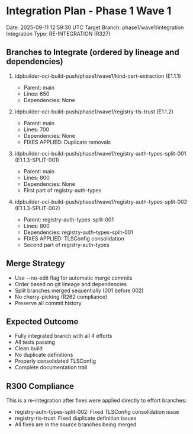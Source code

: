 # Integration Plan - Phase 1 Wave 1
Date: 2025-09-11 12:59:30 UTC
Target Branch: phase1/wave1/integration
Integration Type: RE-INTEGRATION (R327)

## Branches to Integrate (ordered by lineage and dependencies)
1. idpbuilder-oci-build-push/phase1/wave1/kind-cert-extraction (E1.1.1)
   - Parent: main
   - Lines: 650
   - Dependencies: None
   
2. idpbuilder-oci-build-push/phase1/wave1/registry-tls-trust (E1.1.2)
   - Parent: main
   - Lines: 700
   - Dependencies: None
   - FIXES APPLIED: Duplicate removals
   
3. idpbuilder-oci-build-push/phase1/wave1/registry-auth-types-split-001 (E1.1.3-SPLIT-001)
   - Parent: main
   - Lines: 800
   - Dependencies: None
   - First part of registry-auth-types
   
4. idpbuilder-oci-build-push/phase1/wave1/registry-auth-types-split-002 (E1.1.3-SPLIT-002)
   - Parent: registry-auth-types-split-001
   - Lines: 800
   - Dependencies: registry-auth-types-split-001
   - FIXES APPLIED: TLSConfig consolidation
   - Second part of registry-auth-types

## Merge Strategy
- Use --no-edit flag for automatic merge commits
- Order based on git lineage and dependencies
- Split branches merged sequentially (001 before 002)
- No cherry-picking (R262 compliance)
- Preserve all commit history

## Expected Outcome
- Fully integrated branch with all 4 efforts
- All tests passing
- Clean build
- No duplicate definitions
- Properly consolidated TLSConfig
- Complete documentation trail

## R300 Compliance
This is a re-integration after fixes were applied directly to effort branches:
- registry-auth-types-split-002: Fixed TLSConfig consolidation issue
- registry-tls-trust: Fixed duplicate definition issues
- All fixes are in the source branches being merged
